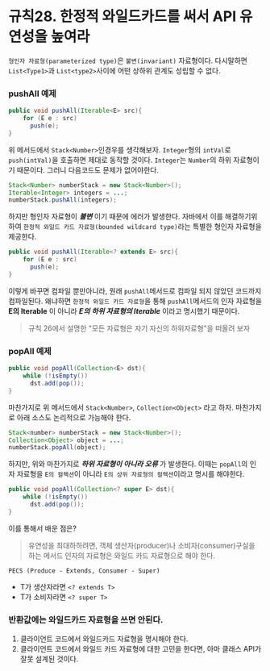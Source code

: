 # 규칙28. 한정적 와일드카드를 써서 API 유연성을 높여라

`형인자 자료형(parameterized type)`은 `불변(invariant)` 자료형이다. 다시말하면 `List<Type1>`과 `List<type2>`사이에 어떤 상하위 관계도 성립할 수 없다.

### pushAll 예제
```java
public void pushAll(Iterable<E> src){
    for (E e : src)
      push(e);
}
```

위 메서드에서 `Stack<Number>`인경우를 생각해보자. `Integer`형의 `intVal`로 `push(intVal)`을 호출하면 제대로 동작할 것이다. `Integer`는 `Number`의 하위 자료형이기 때문이다. 그러니 다음코드도 문제가 없어야한다.

```java
Stack<Number> numberStack = new Stack<Number>();
Iterable<Integer> integers = ...;
numberStack.pushAll(integers);
```

하지만 형인자 자료형이 ***불변*** 이기 때문에 에러가 발생한다. 자바에서 이를 해결하기위하여 `한정적 와일드 카드 자료형(bounded wildcard type)`라는 특별한 형인자 자료형을 제공한다.

```java
public void pushAll(Iterable<? extends E> src){
    for (E e : src)
      push(e);
}
```

이렇게 바꾸면 컴파일 뿐만아니라, 원래 `pushAll`메서드로 컴파일 되지 않았던 코드까지 컴파일된다. 왜냐하면 `한정적 와일드 카드 자료형`을 통해 `pushAll`메서드의 인자 자료형을 **E의 Iterable** 이 아니라 ***E의 하위 자료형의 Iterable*** 이라고 명시했기 때문이다.
> 규칙 26에서 설명한 "모든 자료형은 자기 자신의 하위자료형"을 떠올려 보자


### popAll 예제
```java
public void popAll(Collection<E> dst){
    while (!isEmpty())
      dst.add(pop());
}
```

마찬가지로 위 메서드에서 `Stack<Number>`, `Collection<Object>` 라고 하자. 마찬가지로 아래 소스도 논리적으로 가능해야 한다.

```java
Stack<number> numberStack = new Stack<Number>();
Collection<Object> object = ...;
numberStack.popAll(object);
```

하지만, 위와 마찬가지로 ***하위 자료형이 아니라 오류*** 가 발생한다. 이때는 `popAll`의 인자 자료형을 `E의 컬렉션`이 아니라 `E의 상위 자료형의 컬렉션`이라고 명시를 해야한다.

```java
public void popAll(Collection<? super E> dst){
    while (!isEmpty())
      dst.add(pop());
}
```

이를 통해서 배운 점은?
 >유연성을 최대하하려면, 객체 생산자(producer)나 소비자(consumer)구실을 하는 메서드 인자의 자료형은 와일드 카드 자료형으로 해야 한다.

`PECS (Produce - Extends, Consumer - Super)`  
- T가 생산자라면 `<? extends T>`
- T가 소비자라면 `<? super T>`


### 반환값에는 와일드카드 자료형을 쓰면 안된다.
1. 클라이언트 코드에서 와일드카드 자료형을 명시해야 한다.
2. 클라이언트 코드에서 와일드 카드 자료형에 대한 고민을 한다면, 아마 클래스 API가 잘못 설계된 것이다.
